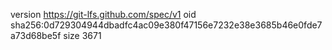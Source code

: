 version https://git-lfs.github.com/spec/v1
oid sha256:0d729304944dbadfc4ac09e380f47156e7232e38e3685b46e0fde7a73d68be5f
size 3671
